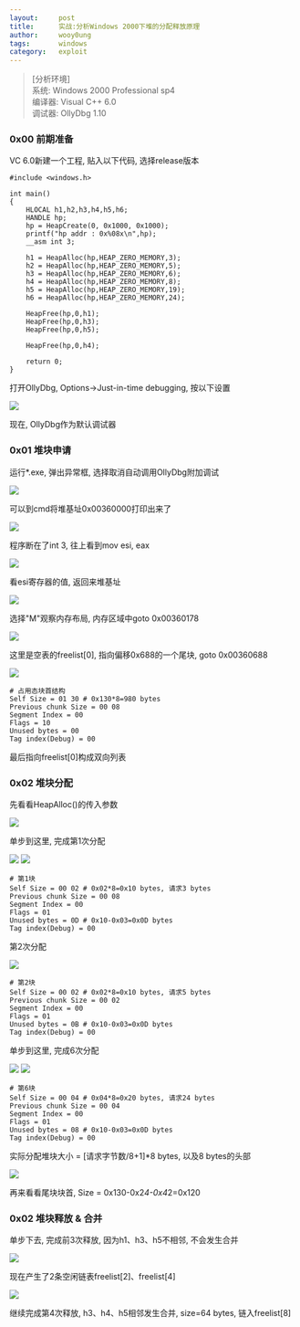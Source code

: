 ```yaml
---
layout:		post
title:		实战:分析Windows 2000下堆的分配释放原理
author:		wooy0ung
tags:		windows
category:  	exploit
---
```



>[分析环境]  
>系统: Windows 2000 Professional sp4  
>编译器: Visual C++ 6.0  
>调试器: OllyDbg 1.10  
<!-- more -->


### 0x00 前期准备

VC 6.0新建一个工程, 贴入以下代码, 选择release版本

```
#include <windows.h>

int main()
{
	HLOCAL h1,h2,h3,h4,h5,h6;
	HANDLE hp;
	hp = HeapCreate(0, 0x1000, 0x1000);
	printf("hp addr : 0x%08x\n",hp);
	__asm int 3;

	h1 = HeapAlloc(hp,HEAP_ZERO_MEMORY,3);
	h2 = HeapAlloc(hp,HEAP_ZERO_MEMORY,5);
	h3 = HeapAlloc(hp,HEAP_ZERO_MEMORY,6);
	h4 = HeapAlloc(hp,HEAP_ZERO_MEMORY,8);
	h5 = HeapAlloc(hp,HEAP_ZERO_MEMORY,19);
	h6 = HeapAlloc(hp,HEAP_ZERO_MEMORY,24);

	HeapFree(hp,0,h1);
	HeapFree(hp,0,h3);
	HeapFree(hp,0,h5);

	HeapFree(hp,0,h4);
	
	return 0;
}
```

打开OllyDbg, Options->Just-in-time debugging, 按以下设置

![](/assets/img/exploit/2017-10-01-windows-2000-heap/0x00.png)

现在, OllyDbg作为默认调试器


### 0x01 堆块申请

运行*.exe, 弹出异常框, 选择取消自动调用OllyDbg附加调试

![](/assets/img/exploit/2017-10-01-windows-2000-heap/0x01.png)

可以到cmd将堆基址0x00360000打印出来了

![](/assets/img/exploit/2017-10-01-windows-2000-heap/0x02.png)

程序断在了int 3, 往上看到mov esi, eax

![](/assets/img/exploit/2017-10-01-windows-2000-heap/0x03.png)

看esi寄存器的值, 返回来堆基址

![](/assets/img/exploit/2017-10-01-windows-2000-heap/0x04.png)

选择"M"观察内存布局, 内存区域中goto 0x00360178

![](/assets/img/exploit/2017-10-01-windows-2000-heap/0x05.png)

这里是空表的freelist[0], 指向偏移0x688的一个尾块, goto 0x00360688

![](/assets/img/exploit/2017-10-01-windows-2000-heap/0x06.png)

```
# 占用态块首结构
Self Size = 01 30 # 0x130*8=980 bytes
Previous chunk Size = 00 08
Segment Index = 00
Flags = 10
Unused bytes = 00
Tag index(Debug) = 00
```

最后指向freelist[0]构成双向列表


### 0x02 堆块分配

先看看HeapAlloc()的传入参数

![](/assets/img/exploit/2017-10-01-windows-2000-heap/0x07.png)

单步到这里, 完成第1次分配

![](/assets/img/exploit/2017-10-01-windows-2000-heap/0x08.png)
![](/assets/img/exploit/2017-10-01-windows-2000-heap/0x09.png)

```
# 第1块
Self Size = 00 02 # 0x02*8=0x10 bytes, 请求3 bytes
Previous chunk Size = 00 08
Segment Index = 00
Flags = 01
Unused bytes = 0D # 0x10-0x03=0x0D bytes
Tag index(Debug) = 00
```

第2次分配

![](/assets/img/exploit/2017-10-01-windows-2000-heap/0x0a.png)

```
# 第2块
Self Size = 00 02 # 0x02*8=0x10 bytes, 请求5 bytes
Previous chunk Size = 00 02
Segment Index = 00
Flags = 01
Unused bytes = 0B # 0x10-0x03=0x0D bytes
Tag index(Debug) = 00
```

单步到这里, 完成6次分配

![](/assets/img/exploit/2017-10-01-windows-2000-heap/0x0b.png)
![](/assets/img/exploit/2017-10-01-windows-2000-heap/0x0c.png)

```
# 第6块
Self Size = 00 04 # 0x04*8=0x20 bytes, 请求24 bytes
Previous chunk Size = 00 04
Segment Index = 00
Flags = 01
Unused bytes = 08 # 0x10-0x03=0x0D bytes
Tag index(Debug) = 00
```

实际分配堆块大小 = [请求字节数/8+1]*8 bytes, 以及8 bytes的头部

![](/assets/img/exploit/2017-10-01-windows-2000-heap/0x0d.png)

再来看看尾块块首, Size = 0x130-0x2*4-0x4*2=0x120


### 0x02 堆块释放 & 合并

单步下去, 完成前3次释放, 因为h1、h3、h5不相邻, 不会发生合并

![](/assets/img/exploit/2017-10-01-windows-2000-heap/0x0e.png)

现在产生了2条空闲链表freelist[2]、freelist[4]

![](/assets/img/exploit/2017-10-01-windows-2000-heap/0x0f.png)

继续完成第4次释放, h3、h4、h5相邻发生合并, size=64 bytes, 链入freelist[8]